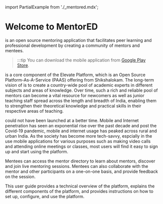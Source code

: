 import PartialExample from './_mentored.mdx';

# Welcome to MentorED
 
<PartialExample mentored /> is an open source mentoring application that facilitates peer learning and professional development by creating a community of mentors and mentees. 

>:::tip
>You can download the <PartialExample mentored /> mobile application from [Google Play Store](https://play.google.com/store/apps/details?id=org.elevate.mentoring).


>  

<PartialExample mentored /> is a core component of the Elevate Platform, which is an Open Source Platform-As-A-Service (PAAS) offering from Shikshalokam. The long-term vision of <PartialExample mentored /> is to create a country-wide pool of academic experts in different subjects and areas of knowledge. Over time, such a rich and reliable pool of mentors can become a vital resource for newcomers as well as junior teaching staff spread across the length and breadth of India, enabling them to strengthen their theoretical knowledge and practical skills in their respective areas of teaching.  

> 

<PartialExample mentored /> could not have been launched at a better time. Mobile and Internet penetration has seen an exponential rise over the past decade and post the Covid-19 pandemic, mobile and internet usage has peaked across rural and urban India. As the society has become more tech-savvy, espcially in the use mobile applications for various purposes such as making video calls and attending online meetings or classes, most users will find it easy to sign up and start using the <PartialExample mentored /> platform. 

>

Mentees can access the mentor directory to learn about mentors, discover and join live mentoring sessions. Mentees can also collaborate with the mentor and other participants on a one-on-one basis, and provide feedback on the session.

>

This user guide provides a technical overview of the <PartialExample mentored /> platform, explains the different components of the platform, and provides  instructions on how to set up, configure, and use the platform.